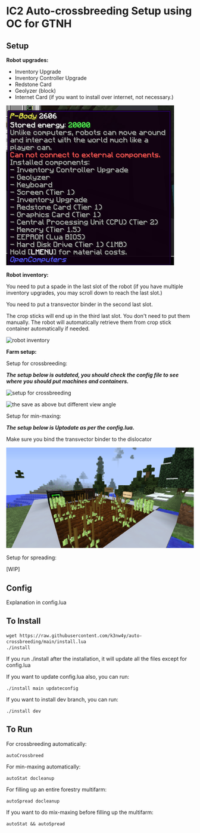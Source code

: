 # IC2 Auto-crossbreeding Setup using OC for GTNH

## Setup

**Robot upgrades:**

- Inventory Upgrade
- Inventory Controller Upgrade
- Redstone Card
- Geolyzer (block)
- Internet Card (if you want to install over internet, not necessary.)

![Robot Components](readme_images/Basic_robo_components.png)


**Robot inventory:**

You need to put a spade in the last slot of the robot (if you have multiple inventory upgrades, you may scroll down to reach the last slot.)

You need to put a transvector binder in the second last slot.

The crop sticks will end up in the third last slot. You don't need to put them manually. The robot will automatically retrieve them from crop stick container automatically if needed.

![robot inventory](readme_images/robot-inventory.png)

**Farm setup:**

Setup for crossbreeding:

***The setup below is outdated, you should check the config file to see where you should put machines and containers.***

![setup for crossbreeding](readme_images/farm-birdview.png)

![the save as above but different view angle](readme_images/farm-normal-view.png)

Setup for min-maxing:

***The setup below is Uptodate as per the config.lua.***

Make sure you bind the transvector binder to the dislocator

![setup for min-maxing](readme_images/2021-07-29_15.01.04.png)

Setup for spreading:

\[WIP\]

## Config

Explanation in config.lua

## To Install

    wget https://raw.githubusercontent.com/k3nw4y/auto-crossbreeding/main/install.lua
    ./install

If you run ./install after the installation, it will update all the files except for config.lua

If you want to update config.lua also, you can run:

    ./install main updateconfig

If you want to install dev branch, you can run:

    ./install dev

## To Run

For crossbreeding automatically:

    autoCrossbreed

For min-maxing automatically:

    autoStat docleanup

For filling up an entire forestry multifarm:

    autoSpread docleanup

If you want to do mix-maxing before filling up the multifarm:

    autoStat && autoSpread
